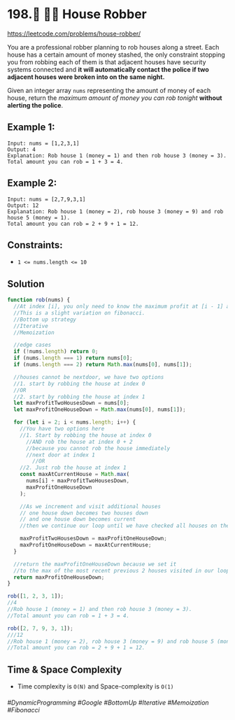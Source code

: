 # 198.🔎 🧙‍♀️ House Robber

https://leetcode.com/problems/house-robber/

You are a professional robber planning to rob houses along a street. Each house has a certain amount of money stashed, the only constraint stopping you from robbing each of them is that adjacent houses have security systems connected and <b>it will automatically contact the police if two adjacent houses were broken into on the same night.</b>

Given an integer array `nums` representing the amount of money of each house, return the <i>maximum amount of money you can rob tonight</i> <b>without alerting the police</b>.
## Example 1:
````
Input: nums = [1,2,3,1]
Output: 4
Explanation: Rob house 1 (money = 1) and then rob house 3 (money = 3).
Total amount you can rob = 1 + 3 = 4.
````
## Example 2:
````
Input: nums = [2,7,9,3,1]
Output: 12
Explanation: Rob house 1 (money = 2), rob house 3 (money = 9) and rob house 5 (money = 1).
Total amount you can rob = 2 + 9 + 1 = 12.

```` 

## Constraints:
- `1 <= nums.length <= 10`

## Solution 
````js
function rob(nums) {
  //At index [i], you only need to know the maximum profit at [i - 1] and [i - 2]. 
  //This is a slight variation on fibonacci.
  //Bottom up strategy
  //Iterative
  //Memoization

  //edge cases
  if (!nums.length) return 0;
  if (nums.length === 1) return nums[0];
  if (nums.length === 2) return Math.max(nums[0], nums[1]);

  //houses cannot be nextdoor, we have two options
  //1. start by robbing the house at index 0
  //OR
  //2. start by robbing the house at index 1
  let maxProfitTwoHousesDown = nums[0];
  let maxProfitOneHouseDown = Math.max(nums[0], nums[1]);

  for (let i = 2; i < nums.length; i++) {
    //You have two options here
    //1. Start by robbing the house at index 0
      //AND rob the house at index 0 + 2
      //because you cannot rob the house immediately
      //next door at index 1
    	//OR	
    //2. Just rob the house at index 1
    const maxAtCurrentHouse = Math.max(
      nums[i] + maxProfitTwoHousesDown,
      maxProfitOneHouseDown
    );

    //As we increment and visit additional houses
    // one house down becomes two houses down
    // and one house down becomes current
    //then we continue our loop until we have checked all houses on the street

    maxProfitTwoHousesDown = maxProfitOneHouseDown;
    maxProfitOneHouseDown = maxAtCurrentHouse;
  }

  //return the maxProfitOneHouseDown because we set it
  //to the max of the most recent previous 2 houses visited in our loop
  return maxProfitOneHouseDown;
}

rob([1, 2, 3, 1]);
//4
//Rob house 1 (money = 1) and then rob house 3 (money = 3).
//Total amount you can rob = 1 + 3 = 4.

rob([2, 7, 9, 3, 1]);
///12
//Rob house 1 (money = 2), rob house 3 (money = 9) and rob house 5 (money = 1).
//Total amount you can rob = 2 + 9 + 1 = 12.
````

## Time & Space Complexity
- Time complexity is `O(N)`  and Space-complexity is `O(1)`
###### #DynamicProgramming #Google #BottomUp #Iterative #Memoization #Fibonacci
